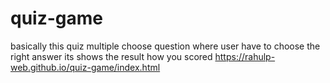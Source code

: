 # quiz-game
basically this quiz  multiple choose question where user have to choose the right answer its shows the result how you scored
https://rahulp-web.github.io/quiz-game/index.html

